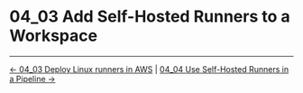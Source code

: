 # 04_03 Add Self-Hosted Runners to a Workspace

<!-- FooterStart -->
---
[← 04_03 Deploy Linux runners in AWS](../04_03_deploy_linux_runners_in_aws/README.md) | [04_04 Use Self-Hosted Runners in a Pipeline →](../04_05_use_self_hosted_runners_in_a_pipeline/README.md)
<!-- FooterEnd -->
